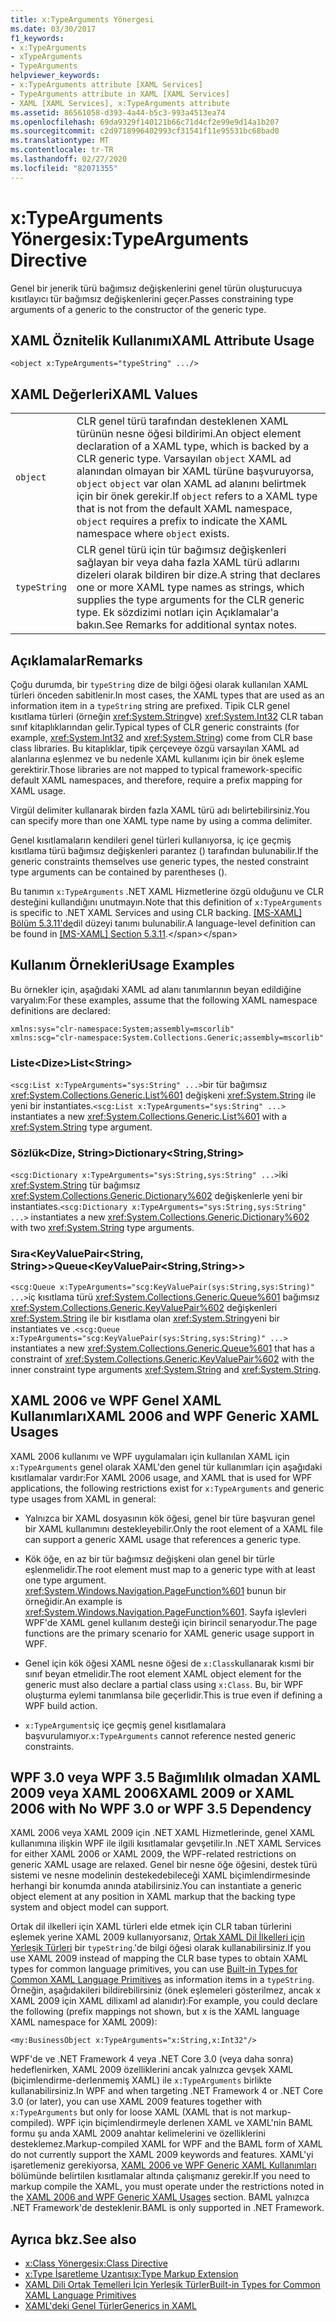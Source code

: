 ```yaml
---
title: x:TypeArguments Yönergesi
ms.date: 03/30/2017
f1_keywords:
- x:TypeArguments
- xTypeArguments
- TypeArguments
helpviewer_keywords:
- x:TypeArguments attribute [XAML Services]
- TypeArguments attribute in XAML [XAML Services]
- XAML [XAML Services], x:TypeArguments attribute
ms.assetid: 86561058-d393-4a44-b5c3-993a4513ea74
ms.openlocfilehash: 69da9329f140121b66c71d4cf2e99e9d14a1b207
ms.sourcegitcommit: c2d9718996402993cf31541f11e95531bc68bad0
ms.translationtype: MT
ms.contentlocale: tr-TR
ms.lasthandoff: 02/27/2020
ms.locfileid: "82071355"
---
```

# <a name="xtypearguments-directive"></a><span data-ttu-id="0e2fc-102">x:TypeArguments Yönergesi</span><span class="sxs-lookup"><span data-stu-id="0e2fc-102">x:TypeArguments Directive</span></span>

<span data-ttu-id="0e2fc-103">Genel bir jenerik türü bağımsız değişkenlerini genel türün oluşturucuya kısıtlayıcı tür bağımsız değişkenlerini geçer.</span><span class="sxs-lookup"><span data-stu-id="0e2fc-103">Passes constraining type arguments of a generic to the constructor of the generic type.</span></span>

## <a name="xaml-attribute-usage"></a><span data-ttu-id="0e2fc-104">XAML Öznitelik Kullanımı</span><span class="sxs-lookup"><span data-stu-id="0e2fc-104">XAML Attribute Usage</span></span>

```xaml
<object x:TypeArguments="typeString" .../>
```

## <a name="xaml-values"></a><span data-ttu-id="0e2fc-105">XAML Değerleri</span><span class="sxs-lookup"><span data-stu-id="0e2fc-105">XAML Values</span></span>

|||
|-|-|
|`object`|<span data-ttu-id="0e2fc-106">CLR genel türü tarafından desteklenen XAML türünün nesne öğesi bildirimi.</span><span class="sxs-lookup"><span data-stu-id="0e2fc-106">An object element declaration of a XAML type, which is backed by a CLR generic type.</span></span> <span data-ttu-id="0e2fc-107">Varsayılan `object` XAML ad alanından olmayan bir XAML türüne başvuruyorsa, `object` `object` var olan XAML ad alanını belirtmek için bir önek gerekir.</span><span class="sxs-lookup"><span data-stu-id="0e2fc-107">If `object` refers to a XAML type that is not from the default XAML namespace, `object` requires a prefix to indicate the XAML namespace where `object` exists.</span></span>|
|`typeString`|<span data-ttu-id="0e2fc-108">CLR genel türü için tür bağımsız değişkenleri sağlayan bir veya daha fazla XAML türü adlarını dizeleri olarak bildiren bir dize.</span><span class="sxs-lookup"><span data-stu-id="0e2fc-108">A string that declares one or more XAML type names as strings, which supplies the type arguments for the CLR generic type.</span></span> <span data-ttu-id="0e2fc-109">Ek sözdizimi notları için Açıklamalar'a bakın.</span><span class="sxs-lookup"><span data-stu-id="0e2fc-109">See Remarks for additional syntax notes.</span></span>|

## <a name="remarks"></a><span data-ttu-id="0e2fc-110">Açıklamalar</span><span class="sxs-lookup"><span data-stu-id="0e2fc-110">Remarks</span></span>

<span data-ttu-id="0e2fc-111">Çoğu durumda, bir `typeString` dize de bilgi öğesi olarak kullanılan XAML türleri önceden sabitlenir.</span><span class="sxs-lookup"><span data-stu-id="0e2fc-111">In most cases, the XAML types that are used as an information item in a `typeString` string are prefixed.</span></span> <span data-ttu-id="0e2fc-112">Tipik CLR genel kısıtlama türleri (örneğin <xref:System.String>ve) <xref:System.Int32> CLR taban sınıf kitaplıklarından gelir.</span><span class="sxs-lookup"><span data-stu-id="0e2fc-112">Typical types of CLR generic constraints (for example, <xref:System.Int32> and <xref:System.String>) come from CLR base class libraries.</span></span> <span data-ttu-id="0e2fc-113">Bu kitaplıklar, tipik çerçeveye özgü varsayılan XAML ad alanlarına eşlenmez ve bu nedenle XAML kullanımı için bir önek eşleme gerektirir.</span><span class="sxs-lookup"><span data-stu-id="0e2fc-113">Those libraries are not mapped to typical framework-specific default XAML namespaces, and therefore, require a prefix mapping for XAML usage.</span></span>

<span data-ttu-id="0e2fc-114">Virgül delimiter kullanarak birden fazla XAML türü adı belirtebilirsiniz.</span><span class="sxs-lookup"><span data-stu-id="0e2fc-114">You can specify more than one XAML type name by using a comma delimiter.</span></span>

<span data-ttu-id="0e2fc-115">Genel kısıtlamaların kendileri genel türleri kullanıyorsa, iç içe geçmiş kısıtlama türü bağımsız değişkenleri parantez () tarafından bulunabilir.</span><span class="sxs-lookup"><span data-stu-id="0e2fc-115">If the generic constraints themselves use generic types, the nested constraint type arguments can be contained by parentheses ().</span></span>

<span data-ttu-id="0e2fc-116">Bu tanımın `x:TypeArguments` .NET XAML Hizmetlerine özgü olduğunu ve CLR desteğini kullandığını unutmayın.</span><span class="sxs-lookup"><span data-stu-id="0e2fc-116">Note that this definition of `x:TypeArguments` is specific to .NET XAML Services and using CLR backing.</span></span> <span data-ttu-id="0e2fc-117">[ \[MS-XAML\] Bölüm 5.3.11'de](https://docs.microsoft.com/previous-versions/msp-n-p/ff650760(v=pandp.10))dil düzeyi tanımı bulunabilir.</span><span class="sxs-lookup"><span data-stu-id="0e2fc-117">A language-level definition can be found in [\[MS-XAML\] Section 5.3.11](https://docs.microsoft.com/previous-versions/msp-n-p/ff650760(v=pandp.10)).</span></span>

## <a name="usage-examples"></a><span data-ttu-id="0e2fc-118">Kullanım Örnekleri</span><span class="sxs-lookup"><span data-stu-id="0e2fc-118">Usage Examples</span></span>

<span data-ttu-id="0e2fc-119">Bu örnekler için, aşağıdaki XAML ad alanı tanımlarının beyan edildiğine varyalım:</span><span class="sxs-lookup"><span data-stu-id="0e2fc-119">For these examples, assume that the following XAML namespace definitions are declared:</span></span>

```xaml
xmlns:sys="clr-namespace:System;assembly=mscorlib"
xmlns:scg="clr-namespace:System.Collections.Generic;assembly=mscorlib"
```

### <a name="liststring"></a><span data-ttu-id="0e2fc-120">Liste\<Dize></span><span class="sxs-lookup"><span data-stu-id="0e2fc-120">List\<String></span></span>

<span data-ttu-id="0e2fc-121">`<scg:List x:TypeArguments="sys:String" ...>`bir tür bağımsız <xref:System.Collections.Generic.List%601> değişkeni <xref:System.String> ile yeni bir instantiates.</span><span class="sxs-lookup"><span data-stu-id="0e2fc-121">`<scg:List x:TypeArguments="sys:String" ...>` instantiates a new <xref:System.Collections.Generic.List%601> with a <xref:System.String> type argument.</span></span>

### <a name="dictionarystringstring"></a><span data-ttu-id="0e2fc-122">Sözlük\<Dize, String></span><span class="sxs-lookup"><span data-stu-id="0e2fc-122">Dictionary\<String,String></span></span>

<span data-ttu-id="0e2fc-123">`<scg:Dictionary x:TypeArguments="sys:String,sys:String" ...>`iki <xref:System.String> tür bağımsız <xref:System.Collections.Generic.Dictionary%602> değişkenlerle yeni bir instantiates.</span><span class="sxs-lookup"><span data-stu-id="0e2fc-123">`<scg:Dictionary x:TypeArguments="sys:String,sys:String" ...>` instantiates a new <xref:System.Collections.Generic.Dictionary%602> with two <xref:System.String> type arguments.</span></span>

### <a name="queuekeyvaluepairstringstring"></a><span data-ttu-id="0e2fc-124">Sıra<KeyValuePair\<String, String>></span><span class="sxs-lookup"><span data-stu-id="0e2fc-124">Queue<KeyValuePair\<String,String>></span></span>

<span data-ttu-id="0e2fc-125">`<scg:Queue x:TypeArguments="scg:KeyValuePair(sys:String,sys:String)" ...>`iç kısıtlama türü <xref:System.Collections.Generic.Queue%601> bağımsız <xref:System.Collections.Generic.KeyValuePair%602> değişkenleri <xref:System.String> ile bir kısıtlama olan <xref:System.String>yeni bir instantiates ve .</span><span class="sxs-lookup"><span data-stu-id="0e2fc-125">`<scg:Queue x:TypeArguments="scg:KeyValuePair(sys:String,sys:String)" ...>` instantiates a new <xref:System.Collections.Generic.Queue%601> that has a constraint of <xref:System.Collections.Generic.KeyValuePair%602> with the inner constraint type arguments <xref:System.String> and <xref:System.String>.</span></span>

## <a name="xaml-2006-and-wpf-generic-xaml-usages"></a><span data-ttu-id="0e2fc-126">XAML 2006 ve WPF Genel XAML Kullanımları</span><span class="sxs-lookup"><span data-stu-id="0e2fc-126">XAML 2006 and WPF Generic XAML Usages</span></span>

<span data-ttu-id="0e2fc-127">XAML 2006 kullanımı ve WPF uygulamaları için kullanılan XAML için `x:TypeArguments` genel olarak XAML'den genel tür kullanımları için aşağıdaki kısıtlamalar vardır:</span><span class="sxs-lookup"><span data-stu-id="0e2fc-127">For XAML 2006 usage, and XAML that is used for WPF applications, the following restrictions exist for `x:TypeArguments` and generic type usages from XAML in general:</span></span>

- <span data-ttu-id="0e2fc-128">Yalnızca bir XAML dosyasının kök öğesi, genel bir türe başvuran genel bir XAML kullanımını destekleyebilir.</span><span class="sxs-lookup"><span data-stu-id="0e2fc-128">Only the root element of a XAML file can support a generic XAML usage that references a generic type.</span></span>

- <span data-ttu-id="0e2fc-129">Kök öğe, en az bir tür bağımsız değişkeni olan genel bir türle eşlenmelidir.</span><span class="sxs-lookup"><span data-stu-id="0e2fc-129">The root element must map to a generic type with at least one type argument.</span></span> <span data-ttu-id="0e2fc-130"><xref:System.Windows.Navigation.PageFunction%601> bunun bir örneğidir.</span><span class="sxs-lookup"><span data-stu-id="0e2fc-130">An example is <xref:System.Windows.Navigation.PageFunction%601>.</span></span> <span data-ttu-id="0e2fc-131">Sayfa işlevleri WPF'de XAML genel kullanım desteği için birincil senaryodur.</span><span class="sxs-lookup"><span data-stu-id="0e2fc-131">The page functions are the primary scenario for XAML generic usage support in WPF.</span></span>

- <span data-ttu-id="0e2fc-132">Genel için kök öğesi XAML nesne öğesi de `x:Class`kullanarak kısmi bir sınıf beyan etmelidir.</span><span class="sxs-lookup"><span data-stu-id="0e2fc-132">The root element XAML object element for the generic must also declare a partial class using `x:Class`.</span></span> <span data-ttu-id="0e2fc-133">Bu, bir WPF oluşturma eylemi tanımlansa bile geçerlidir.</span><span class="sxs-lookup"><span data-stu-id="0e2fc-133">This is true even if defining a WPF build action.</span></span>

- <span data-ttu-id="0e2fc-134">`x:TypeArguments`iç içe geçmiş genel kısıtlamalara başvurulamıyor.</span><span class="sxs-lookup"><span data-stu-id="0e2fc-134">`x:TypeArguments` cannot reference nested generic constraints.</span></span>

## <a name="xaml-2009-or-xaml-2006-with-no-wpf-30-or-wpf-35-dependency"></a><span data-ttu-id="0e2fc-135">WPF 3.0 veya WPF 3.5 Bağımlılık olmadan XAML 2009 veya XAML 2006</span><span class="sxs-lookup"><span data-stu-id="0e2fc-135">XAML 2009 or XAML 2006 with No WPF 3.0 or WPF 3.5 Dependency</span></span>

<span data-ttu-id="0e2fc-136">XAML 2006 veya XAML 2009 için .NET XAML Hizmetlerinde, genel XAML kullanımına ilişkin WPF ile ilgili kısıtlamalar gevşetilir.</span><span class="sxs-lookup"><span data-stu-id="0e2fc-136">In .NET XAML Services for either XAML 2006 or XAML 2009, the WPF-related restrictions on generic XAML usage are relaxed.</span></span> <span data-ttu-id="0e2fc-137">Genel bir nesne öğe öğesini, destek türü sistemi ve nesne modelinin destekedebileceği XAML biçimlendirmesinde herhangi bir konumda anında atabilirsiniz.</span><span class="sxs-lookup"><span data-stu-id="0e2fc-137">You can instantiate a generic object element at any position in XAML markup that the backing type system and object model can support.</span></span>

<span data-ttu-id="0e2fc-138">Ortak dil ilkelleri için XAML türleri elde etmek için CLR taban türlerini eşlemek yerine XAML 2009 kullanıyorsanız, [Ortak XAML Dil İlkelleri için Yerleşik Türleri](types-for-primitives.md) bir `typeString`.'de bilgi öğesi olarak kullanabilirsiniz.</span><span class="sxs-lookup"><span data-stu-id="0e2fc-138">If you use XAML 2009 instead of mapping the CLR base types to obtain XAML types for common language primitives, you can use [Built-in Types for Common XAML Language Primitives](types-for-primitives.md) as information items in a `typeString`.</span></span> <span data-ttu-id="0e2fc-139">Örneğin, aşağıdakileri bildirebilirsiniz (önek eşlemeleri gösterilmez, ancak x XAML 2009 için XAML dilixaml ad alanıdır):</span><span class="sxs-lookup"><span data-stu-id="0e2fc-139">For example, you could declare the following (prefix mappings not shown, but x is the XAML language XAML namespace for XAML 2009):</span></span>

```xaml
<my:BusinessObject x:TypeArguments="x:String,x:Int32"/>
```

<span data-ttu-id="0e2fc-140">WPF'de ve .NET Framework 4 veya .NET Core 3.0 (veya daha sonra) hedeflenirken, XAML 2009 özelliklerini ancak yalnızca gevşek XAML (biçimlendirme-derlenmemiş XAML) ile `x:TypeArguments` birlikte kullanabilirsiniz.</span><span class="sxs-lookup"><span data-stu-id="0e2fc-140">In WPF and when targeting .NET Framework 4 or .NET Core 3.0 (or later), you can use XAML 2009 features together with `x:TypeArguments` but only for loose XAML (XAML that is not markup-compiled).</span></span> <span data-ttu-id="0e2fc-141">WPF için biçimlendirmeyle derlenen XAML ve XAML'nin BAML formu şu anda XAML 2009 anahtar kelimelerini ve özelliklerini desteklemez.</span><span class="sxs-lookup"><span data-stu-id="0e2fc-141">Markup-compiled XAML for WPF and the BAML form of XAML do not currently support the XAML 2009 keywords and features.</span></span> <span data-ttu-id="0e2fc-142">XAML'yi işaretlemeniz gerekiyorsa, [XAML 2006 ve WPF Generic XAML Kullanımları](#xaml-2006-and-wpf-generic-xaml-usages) bölümünde belirtilen kısıtlamalar altında çalışmanız gerekir.</span><span class="sxs-lookup"><span data-stu-id="0e2fc-142">If you need to markup compile the XAML, you must operate under the restrictions noted in the [XAML 2006 and WPF Generic XAML Usages](#xaml-2006-and-wpf-generic-xaml-usages) section.</span></span> <span data-ttu-id="0e2fc-143">BAML yalnızca .NET Framework'de desteklenir.</span><span class="sxs-lookup"><span data-stu-id="0e2fc-143">BAML is only supported in .NET Framework.</span></span>

## <a name="see-also"></a><span data-ttu-id="0e2fc-144">Ayrıca bkz.</span><span class="sxs-lookup"><span data-stu-id="0e2fc-144">See also</span></span>

- [<span data-ttu-id="0e2fc-145">x:Class Yönergesi</span><span class="sxs-lookup"><span data-stu-id="0e2fc-145">x:Class Directive</span></span>](xclass-directive.md)
- [<span data-ttu-id="0e2fc-146">x:Type İşaretleme Uzantısı</span><span class="sxs-lookup"><span data-stu-id="0e2fc-146">x:Type Markup Extension</span></span>](xtype-markup-extension.md)
- [<span data-ttu-id="0e2fc-147">XAML Dili Ortak Temelleri İçin Yerleşik Türler</span><span class="sxs-lookup"><span data-stu-id="0e2fc-147">Built-in Types for Common XAML Language Primitives</span></span>](types-for-primitives.md)
- [<span data-ttu-id="0e2fc-148">XAML'deki Genel Türler</span><span class="sxs-lookup"><span data-stu-id="0e2fc-148">Generics in XAML</span></span>](generics.md)
